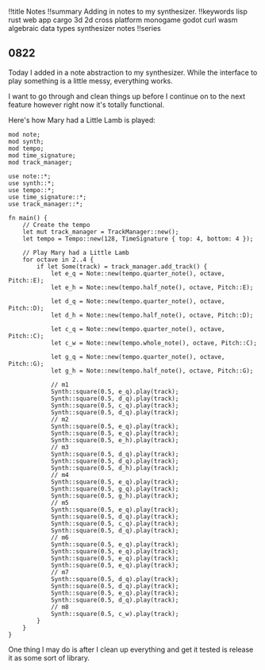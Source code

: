 !!title Notes
!!summary Adding in notes to my synthesizer.
!!keywords lisp rust web app cargo 3d 2d cross platform monogame godot curl wasm algebraic data types synthesizer notes 
!!series

## 0822

Today I added in a note abstraction to my synthesizer. While the interface to play something is a little messy, everything works. 

I want to go through and clean things up before I continue on to the next feature however right now it's totally functional. 

Here's how Mary had a Little Lamb is played:

```
mod note;
mod synth;
mod tempo;
mod time_signature;
mod track_manager;

use note::*;
use synth::*;
use tempo::*;
use time_signature::*;
use track_manager::*;

fn main() {
    // Create the tempo
    let mut track_manager = TrackManager::new();
    let tempo = Tempo::new(128, TimeSignature { top: 4, bottom: 4 });

    // Play Mary had a Little Lamb
    for octave in 2..4 {
        if let Some(track) = track_manager.add_track() {
            let e_q = Note::new(tempo.quarter_note(), octave, Pitch::E);
            let e_h = Note::new(tempo.half_note(), octave, Pitch::E);

            let d_q = Note::new(tempo.quarter_note(), octave, Pitch::D);
            let d_h = Note::new(tempo.half_note(), octave, Pitch::D);

            let c_q = Note::new(tempo.quarter_note(), octave, Pitch::C);
            let c_w = Note::new(tempo.whole_note(), octave, Pitch::C);

            let g_q = Note::new(tempo.quarter_note(), octave, Pitch::G);
            let g_h = Note::new(tempo.half_note(), octave, Pitch::G);

            // m1
            Synth::square(0.5, e_q).play(track);
            Synth::square(0.5, d_q).play(track);
            Synth::square(0.5, c_q).play(track);
            Synth::square(0.5, d_q).play(track);
            // m2
            Synth::square(0.5, e_q).play(track);
            Synth::square(0.5, e_q).play(track);
            Synth::square(0.5, e_h).play(track);
            // m3
            Synth::square(0.5, d_q).play(track);
            Synth::square(0.5, d_q).play(track);
            Synth::square(0.5, d_h).play(track);
            // m4
            Synth::square(0.5, e_q).play(track);
            Synth::square(0.5, g_q).play(track);
            Synth::square(0.5, g_h).play(track);
            // m5
            Synth::square(0.5, e_q).play(track);
            Synth::square(0.5, d_q).play(track);
            Synth::square(0.5, c_q).play(track);
            Synth::square(0.5, d_q).play(track);
            // m6
            Synth::square(0.5, e_q).play(track);
            Synth::square(0.5, e_q).play(track);
            Synth::square(0.5, e_q).play(track);
            Synth::square(0.5, e_q).play(track);
            // m7
            Synth::square(0.5, d_q).play(track);
            Synth::square(0.5, d_q).play(track);
            Synth::square(0.5, e_q).play(track);
            Synth::square(0.5, d_q).play(track);
            // m8
            Synth::square(0.5, c_w).play(track);
        }
    }
}
```

One thing I may do is after I clean up everything and get it tested is release it as some sort of library.
